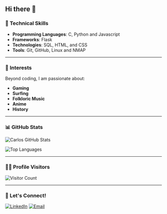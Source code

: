 ## Hi there 👋

### 🔧 **Technical Skills**

- **Programming Languages**: C, Python and Javascript
- **Frameworks**: Flask
- **Technologies**: SQL, HTML, and CSS
- **Tools**: Git, GitHub, Linux and NMAP

---

### 🎯 **Interests**

Beyond coding, I am passionate about:
- **Gaming**
- **Surfing**
- **Folkloric Music**
- **Anime**
- **History**

---

### 📊 **GitHub Stats**

![Carlos GitHub Stats](https://github-readme-stats.vercel.app/api?username=cvalverde96&show_icons=true&theme=merko)

![Top Languages](https://github-readme-stats.vercel.app/api/top-langs/?username=cvalverde96&layout=compact&theme=merko)

---

### 🕵️‍♂️ **Profile Visitors**

![Visitor Count](https://komarev.com/ghpvc/?username=cvalverde96&color=blue)

---

### 🤝 **Let's Connect!**
[![LinkedIn](https://img.shields.io/badge/LinkedIn-blue?style=flat&logo=linkedin)](https://www.linkedin.com/in/carlos-e-valverde)
[![Email](https://img.shields.io/badge/Email-red?style=flat&logo=gmail)](mailto:cvalverde96@gmail.com)
